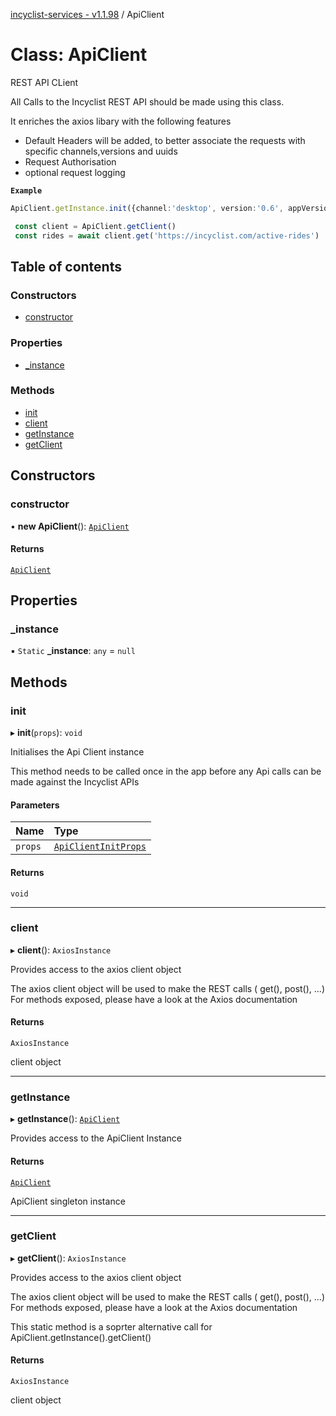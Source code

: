 [incyclist-services - v1.1.98](../README.md) / ApiClient

# Class: ApiClient

REST API CLient 

All Calls to the Incyclist REST API should be made using this class.

It enriches the axios libary with the following features
 - Default Headers will be added, to better associate the requests with specific channels,versions and uuids
 - Request Authorisation
 - optional request logging

**`Example`**

```ts
ApiClient.getInstance.init({channel:'desktop', version:'0.6', appVersion:'1.0', API_KEY='<some key>',uuid='123', requestLog:true })

 const client = ApiClient.getClient()
 const rides = await client.get('https://incyclist.com/active-rides')
```

## Table of contents

### Constructors

- [constructor](ApiClient.md#constructor)

### Properties

- [\_instance](ApiClient.md#_instance)

### Methods

- [init](ApiClient.md#init)
- [client](ApiClient.md#client)
- [getInstance](ApiClient.md#getinstance)
- [getClient](ApiClient.md#getclient)

## Constructors

### constructor

• **new ApiClient**(): [`ApiClient`](ApiClient.md)

#### Returns

[`ApiClient`](ApiClient.md)

## Properties

### \_instance

▪ `Static` **\_instance**: `any` = `null`

## Methods

### init

▸ **init**(`props`): `void`

Initialises the Api Client instance

This method needs to be called once in the app before any Api calls can be made against 
the Incyclist APIs

#### Parameters

| Name | Type |
| :------ | :------ |
| `props` | [`ApiClientInitProps`](../README.md#apiclientinitprops) |

#### Returns

`void`

___

### client

▸ **client**(): `AxiosInstance`

Provides access to the axios client object

The axios client object will be used to make the REST calls ( get(), post(), ...)
For methods exposed, please have a look at the Axios documentation

#### Returns

`AxiosInstance`

client object

___

### getInstance

▸ **getInstance**(): [`ApiClient`](ApiClient.md)

Provides access to the ApiClient Instance

#### Returns

[`ApiClient`](ApiClient.md)

ApiClient singleton instance

___

### getClient

▸ **getClient**(): `AxiosInstance`

Provides access to the axios client object

The axios client object will be used to make the REST calls ( get(), post(), ...)
For methods exposed, please have a look at the Axios documentation 

This static method is a soprter alternative call for ApiClient.getInstance().getClient()

#### Returns

`AxiosInstance`

client object
